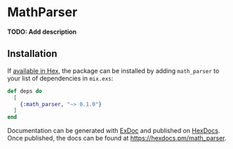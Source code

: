 # MathParser

**TODO: Add description**

## Installation

If [available in Hex](https://hex.pm/docs/publish), the package can be installed
by adding `math_parser` to your list of dependencies in `mix.exs`:

```elixir
def deps do
  [
    {:math_parser, "~> 0.1.0"}
  ]
end
```

Documentation can be generated with [ExDoc](https://github.com/elixir-lang/ex_doc)
and published on [HexDocs](https://hexdocs.pm). Once published, the docs can
be found at <https://hexdocs.pm/math_parser>.

